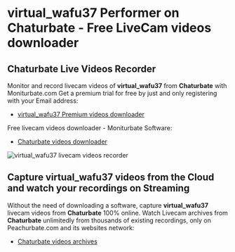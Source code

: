 # virtual_wafu37 Performer on Chaturbate - Free LiveCam videos downloader

## Chaturbate Live Videos Recorder

Monitor and record livecam videos of **virtual_wafu37** from **Chaturbate** with Moniturbate.com
Get a premium trial for free by just and only registering with your Email address:
* [virtual_wafu37 Premium videos downloader](https://moniturbate.com/request-demo-licence-key.html)

Free livecam videos downloader - Moniturbate Software:
* [Chaturbate videos downloader](https://moniturbate.com/moniturbate-download-software.html)

![virtual_wafu37 livecam videos recorder](https://peachurnet.com/templates/moniturbate-software.png)


## Capture virtual_wafu37 videos from the Cloud and watch your recordings on Streaming

Without the need of downloading a software, capture **virtual_wafu37** livecam videos from **Chaturbate** 100% online.
Watch Livecam archives from **Chaturbate** unlimitedly from thousands of existing recordings, only on Peachurbate.com and its websites network:
* [Chaturbate videos archives](https://peachurnet.com/)
